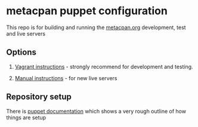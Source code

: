 # metacpan puppet configuration

This repo is for building and running the [metacpan.org](https://metacpan.org) development, test and live servers

## Options

1. [Vagrant instructions](documentation/INSTALL_VAGRANT.md) - strongly recommend for development and testing.

2. [Manual instructions](documentation/INSTALL_MANUALLY.md) - for new live servers

## Repository setup

There is [puppet documentation](documentation/puppet_setup.md)
which shows a very rough outline of how things are setup
